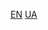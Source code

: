 <a href="https://andreyshyshkin.github.io/CV/CV - Andrey Shyshkin.pdf">EN</a>
<a href="https://andreyshyshkin.github.io/CV/CV - Шишкін Андрій.pdf ">UA</a>
